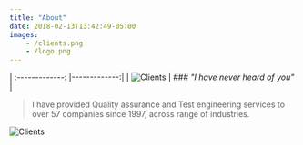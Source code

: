 ```yaml
---
title: "About"
date: 2018-02-13T13:42:49-05:00
images:
    - /clients.png
    - /logo.png
---
```


| :-------------: |-------------:|
| ![Clients](/clients.png) | ### _"I have never heard of you"_ |

> I have provided Quality assurance and Test engineering services to over 57 companies since 1997, across range of industries.

![Clients](/clients.png)
